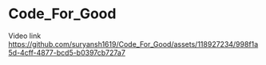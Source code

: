 # Code_For_Good
Video link https://github.com/suryansh1619/Code_For_Good/assets/118927234/998f1a5d-4cff-4877-bcd5-b0397cb727a7
